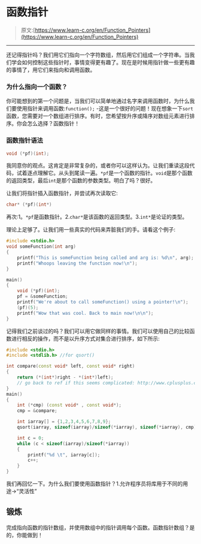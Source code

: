 # 函数指针

> 原文:[https://www.learn-c.org/en/Function_Pointers](https://www.learn-c.org/en/Function_Pointers)

* * *

还记得指针吗？我们用它们指向一个字符数组，然后用它们组成一个字符串。当我们学会如何控制这些指针时，事情变得更有趣了。现在是时候用指针做一些更有趣的事情了，用它们来指向和调用函数。

### 为什么指向一个函数？

你可能想到的第一个问题是，当我们可以简单地通过名字来调用函数时，为什么我们要使用指针来调用函数:`function();` -这是一个很好的问题！现在想象一下`sort`函数，您需要对一个数组进行排序。有时，您希望按升序或降序对数组元素进行排序。你会怎么选择？函数指针！

### 函数指针语法

```cpp
void (*pf)(int); 
```

我同意你的观点。这肯定是非常复杂的，或者你可以这样认为。让我们重读这段代码，试着逐点理解它。从头到尾读一遍。`*pf`是一个函数的指针。`void`是那个函数的返回类型，最后`int`是那个函数的参数类型。明白了吗？很好。

让我们将指针插入函数指针，并尝试再次读取它:

```cpp
char* (*pf)(int*) 
```

再次:1。`*pf`是函数指针。2.`char*`是该函数的返回类型。3.`int*`是论证的类型。

理论上足够了。让我们用一些真实的代码来弄脏我们的手。请看这个例子:

```cpp
#include <stdio.h>
void someFunction(int arg)
{
    printf("This is someFunction being called and arg is: %d\n", arg);
    printf("Whoops leaving the function now!\n");
}

main()
{
    void (*pf)(int);
    pf = &someFunction;
    printf("We're about to call someFunction() using a pointer!\n");
    (pf)(5);
    printf("Wow that was cool. Back to main now!\n\n");
} 
```

记得我们之前谈过的吗？我们可以用它做同样的事情。我们可以使用自己的比较函数进行相反的操作，而不是以升序方式对集合进行排序，如下所示:

```cpp
#include <stdio.h>
#include <stdlib.h> //for qsort()

int compare(const void* left, const void* right)
{
    return (*(int*)right - *(int*)left);
    // go back to ref if this seems complicated: http://www.cplusplus.com/reference/cstdlib/qsort/
}
main()
{
    int (*cmp) (const void* , const void*);
    cmp = &compare;

    int iarray[] = {1,2,3,4,5,6,7,8,9};
    qsort(iarray, sizeof(iarray)/sizeof(*iarray), sizeof(*iarray), cmp);

    int c = 0;
    while (c < sizeof(iarray)/sizeof(*iarray))
    {
        printf("%d \t", iarray[c]);
        c++;
    }
} 
```

我们再回忆一下。为什么我们要使用函数指针？1.允许程序员将库用于不同的用途->“灵活性”

## 锻炼

完成指向函数的指针数组，并使用数组中的指针调用每个函数。函数指针数组？是的，你能做到！